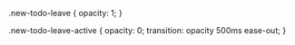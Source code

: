 .new-todo-leave {
    opacity: 1;
}

.new-todo-leave-active {
    opacity: 0;
    transition: opacity 500ms ease-out;
}